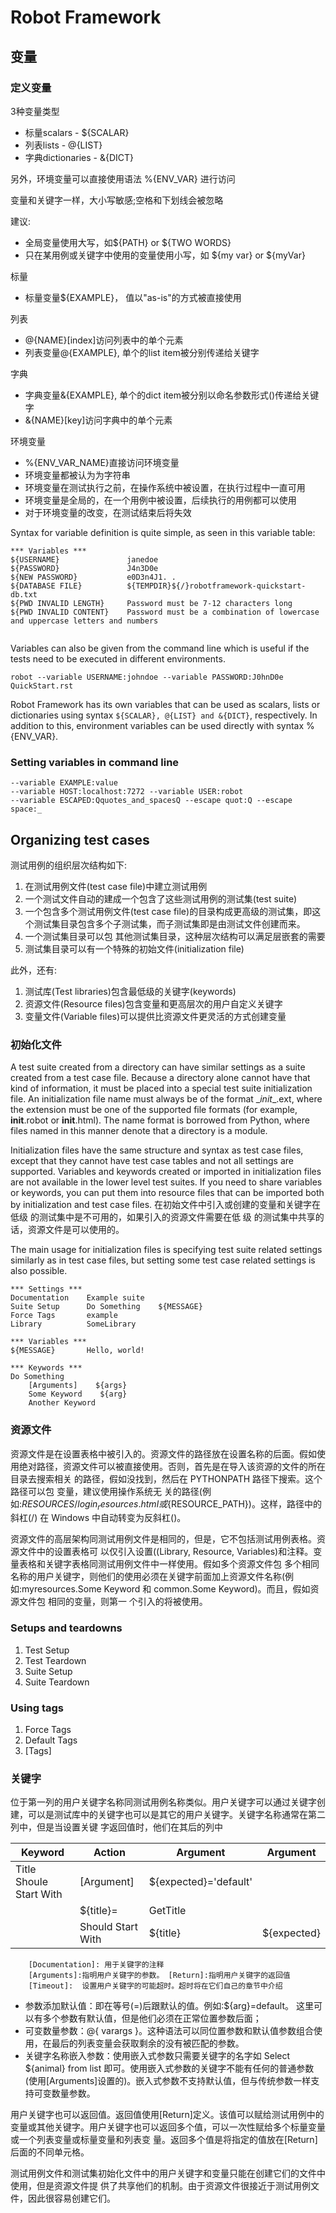 # Robot Framework




## 变量
### 定义变量

3种变量类型

* 标量scalars - ${SCALAR}
* 列表lists - @{LIST}
* 字典dictionaries - &{DICT}

另外，环境变量可以直接使用语法 %{ENV_VAR} 进行访问

变量和关键字一样，大小写敏感;空格和下划线会被忽略


建议:
* 全局变量使用大写，如${PATH} or ${TWO WORDS}
* 只在某用例或关键字中使用的变量使用小写，如 ${my var} or ${myVar}


标量

* 标量变量${EXAMPLE}， 值以"as-is"的方式被直接使用


列表

* @{NAME}[index]访问列表中的单个元素
* 列表变量@{EXAMPLE}, 单个的list item被分别传递给关键字

字典

* 字典变量&{EXAMPLE}, 单个的dict item被分别以命名参数形式()传递给关键字
* &{NAME}[key]访问字典中的单个元素

环境变量

* %{ENV_VAR_NAME}直接访问环境变量
* 环境变量都被认为为字符串
* 环境变量在测试执行之前，在操作系统中被设置，在执行过程中一直可用
* 环境变量是全局的，在一个用例中被设置，后续执行的用例都可以使用
* 对于环境变量的改变，在测试结束后将失效


Syntax for variable definition is quite simple, as seen in this variable table:

```
*** Variables ***
${USERNAME}               janedoe
${PASSWORD}               J4n3D0e
${NEW PASSWORD}           e0D3n4J1. . 
${DATABASE FILE}          ${TEMPDIR}${/}robotframework-quickstart-db.txt
${PWD INVALID LENGTH}     Password must be 7-12 characters long
${PWD INVALID CONTENT}    Password must be a combination of lowercase and uppercase letters and numbers


```


Variables can also be given from the command line which is useful if the tests need to be executed in different environments.

```
robot --variable USERNAME:johndoe --variable PASSWORD:J0hnD0e QuickStart.rst

```


Robot Framework has its own variables that can be used as scalars, lists or dictionaries using syntax 
```${SCALAR}, @{LIST} and &{DICT}```, respectively. In addition to this, environment variables can be used directly with syntax %{ENV_VAR}.



### Setting variables in command line
```
--variable EXAMPLE:value
--variable HOST:localhost:7272 --variable USER:robot
--variable ESCAPED:Qquotes_and_spacesQ --escape quot:Q --escape space:_
```



## Organizing test cases

测试用例的组织层次结构如下:
1. 在测试用例文件(test case file)中建立测试用例2. 一个测试文件自动的建成一个包含了这些测试用例的测试集(test suite)3. 一个包含多个测试用例文件(test case file)的目录构成更高级的测试集，即这个测试集目录包含多个子测试集，而子测试集即是由测试文件创建而来。4. 一个测试集目录可以包 其他测试集目录，这种层次结构可以满足层嵌套的需要5. 测试集目录可以有一个特殊的初始文件(initialization file) 

此外，还有:
1. 测试库(Test libraries)包含最低级的关键字(keywords)2. 资源文件(Resource files)包含变量和更高层次的用户自定义关键字   
3. 变量文件(Variable files)可以提供比资源文件更灵活的方式创建变量

### 初始化文件
A test suite created from a directory can have similar settings as a suite created from a test case file. Because a directory alone cannot have that kind of information, it must be placed into a special test suite initialization file. An initialization file name must always be of the format \__init__.ext, where the extension must be one of the supported file formats (for example, __init__.robot or __init__.html). The name format is borrowed from Python, where files named in this manner denote that a directory is a module.

Initialization files have the same structure and syntax as test case files, except that they cannot have test case tables and not all settings are supported. Variables and keywords created or imported in initialization files are not available in the lower level test suites. If you need to share variables or keywords, you can put them into resource files that can be imported both by initialization and test case files.
在初始文件中引入或创建的变量和关键字在低级 的测试集中是不可用的，如果引入的资源文件需要在低 级 的测试集中共享的话，资源文件是可以使用的。

The main usage for initialization files is specifying test suite related settings similarly as in test case files, but setting some test case related settings is also possible. 

```
*** Settings ***
Documentation    Example suite
Suite Setup      Do Something    ${MESSAGE}
Force Tags       example
Library          SomeLibrary

*** Variables ***
${MESSAGE}       Hello, world!

*** Keywords ***
Do Something
    [Arguments]    ${args}
    Some Keyword    ${arg}
    Another Keyword

```

### 资源文件
资源文件是在设置表格中被引入的。资源文件的路径放在设置名称的后面。假如使用绝对路径，资源文件可以被直接使用。否则，首先是在导入该资源的文件的所在目录去搜索相关 的路径，假如没找到，然后在 PYTHONPATH 路径下搜索。这个路径可以包 变量，建议使用操作系统无 关的路径(例如:${RESOURCES}/login_resources.html 或${RESOURCE_PATH})。这样，路径中的斜杠(/) 在 Windows 中自动转变为反斜杠(\)。

资源文件的高层架构同测试用例文件是相同的，但是，它不包括测试用例表格。资源文件中的设置表格可以仅引入设置((Library, Resource, Variables)和注释。变量表格和关键字表格同测试用例文件中一样使用。假如多个资源文件包 多个相同名称的用户关键字，则他们的使用必须在关键字前面加上资源文件名称(例 如:myresources.Some Keyword 和 common.Some Keyword)。而且，假如资源文件包 相同的变量，则第一 个引入的将被使用。


### Setups and teardowns

1. Test Setup
2. Test Teardown
3. Suite Setup
4. Suite Teardown

### Using tags
1. Force Tags
2. Default Tags
3. [Tags]


### 关键字
位于第一列的用户关键字名称同测试用例名称类似。用户关键字可以通过关键字创建，可以是测试库中的关键字也可以是其它的用户关键字。关键字名称通常在第二列中，但是当设置关键 字返回值时，他们在其后的列中

|Keyword|Action|Argument|Argument|
| --- | --- | ---| ---|
|Title Shoule Start With| [Argument]|${expected}='default'|
||${title}=|GetTitle|
||Should Start With|${title}|${expected}|

```
	[Documentation]: 用于关键字的注释	[Arguments]:指明用户关键字的参数。	[Return]:指明用户关键字的返回值	[Timeout]:  设置用户关键字的可能超时。超时将在它们自己的章节中介绍

```

* 参数添加默认值：即在等号(=)后跟默认的值。例如:${arg}=default。 这里可以有多个参数有默认值，但是他们必须在正常位置参数后面；
* 可变数量参数：@{ varargs }。这种语法可以同位置参数和默认值参数组合使用，在最后的列表变量会获取剩余的没有被匹配的参数。
* 关键字名称嵌入参数：使用嵌入式参数只需要关键字的名字如 Select ${animal} from list 即可。使用嵌入式参数的关键字不能有任何的普通参数(使用[Arguments]设置的)。嵌入式参数不支持默认值，但与传统参数一样支持可变数量参数。


用户关键字也可以返回值。返回值使用[Return]定义。该值可以赋给测试用例中的变量或其他关键字。用户关键字也可以返回多个值，可以一次性赋给多个标量变量或一个列表变量或标量变量和列表变 量。返回多个值是将指定的值放在[Return]后面的不同单元格。

测试用例文件和测试集初始化文件中的用户关键字和变量只能在创建它们的文件中使用，但是资源文件提 供了共享他们的机制。由于资源文件很接近于测试用例文件，因此很容易创建它们。